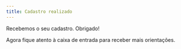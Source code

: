 ```yaml
---
title: Cadastro realizado
---
```


Recebemos o seu cadastro. Obrigado!

Agora fique atento à caixa de entrada para receber mais orientações.